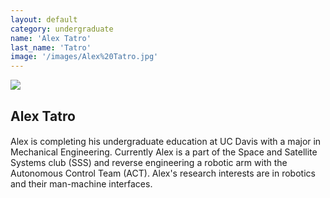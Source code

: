 ```yaml
---
layout: default
category: undergraduate
name: 'Alex Tatro'
last_name: 'Tatro'
image: '/images/Alex%20Tatro.jpg'
---
```


<img src="{{ page.image }}">

<h2 class="team-title">Alex Tatro</h2>
<h4 class="team-position"></h4>
<p>Alex is completing his undergraduate education at UC Davis with a major in Mechanical Engineering. Currently Alex is a part of the Space and Satellite Systems club (SSS) and reverse engineering a robotic arm with the Autonomous Control Team (ACT). Alex's research interests are in robotics and their man-machine interfaces. </p>
<ul class="team-member-other-info"></ul>